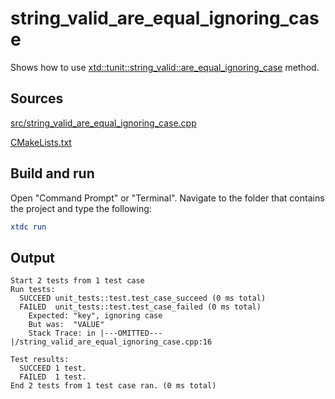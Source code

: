 # string_valid_are_equal_ignoring_case

Shows how to use [xtd::tunit::string_valid::are_equal_ignoring_case](https://gammasoft71.github.io/xtd/reference_guides/latest/classxtd_1_1tunit_1_1string__valid.html#aea1d973e130006518fdff24cd790b272) method.

## Sources

[src/string_valid_are_equal_ignoring_case.cpp](src/string_valid_are_equal_ignoring_case.cpp)

[CMakeLists.txt](CMakeLists.txt)

## Build and run

Open "Command Prompt" or "Terminal". Navigate to the folder that contains the project and type the following:

```cmake
xtdc run
```

## Output

```
Start 2 tests from 1 test case
Run tests:
  SUCCEED unit_tests::test.test_case_succeed (0 ms total)
  FAILED  unit_tests::test.test_case_failed (0 ms total)
    Expected: "key", ignoring case
    But was:  "VALUE"
    Stack Trace: in |---OMITTED---|/string_valid_are_equal_ignoring_case.cpp:16

Test results:
  SUCCEED 1 test.
  FAILED  1 test.
End 2 tests from 1 test case ran. (0 ms total)
```

